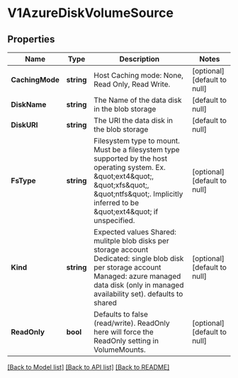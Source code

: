 # V1AzureDiskVolumeSource

## Properties
Name | Type | Description | Notes
------------ | ------------- | ------------- | -------------
**CachingMode** | **string** | Host Caching mode: None, Read Only, Read Write. | [optional] [default to null]
**DiskName** | **string** | The Name of the data disk in the blob storage | [default to null]
**DiskURI** | **string** | The URI the data disk in the blob storage | [default to null]
**FsType** | **string** | Filesystem type to mount. Must be a filesystem type supported by the host operating system. Ex. \&quot;ext4\&quot;, \&quot;xfs\&quot;, \&quot;ntfs\&quot;. Implicitly inferred to be \&quot;ext4\&quot; if unspecified. | [optional] [default to null]
**Kind** | **string** | Expected values Shared: mulitple blob disks per storage account  Dedicated: single blob disk per storage account  Managed: azure managed data disk (only in managed availability set). defaults to shared | [optional] [default to null]
**ReadOnly** | **bool** | Defaults to false (read/write). ReadOnly here will force the ReadOnly setting in VolumeMounts. | [optional] [default to null]

[[Back to Model list]](../README.md#documentation-for-models) [[Back to API list]](../README.md#documentation-for-api-endpoints) [[Back to README]](../README.md)


